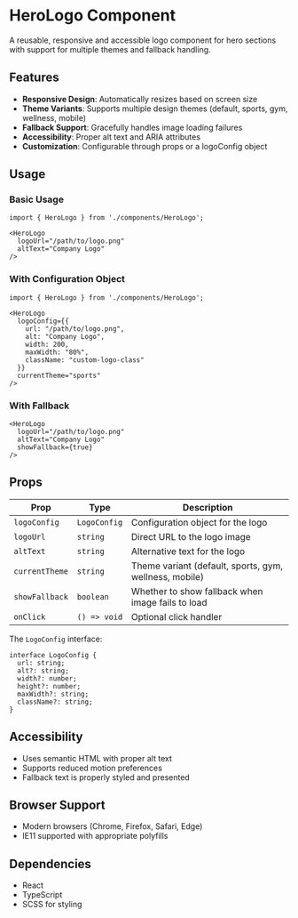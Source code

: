 # HeroLogo Component

A reusable, responsive and accessible logo component for hero sections with support for multiple themes and fallback handling.

## Features

- **Responsive Design**: Automatically resizes based on screen size
- **Theme Variants**: Supports multiple design themes (default, sports, gym, wellness, mobile)
- **Fallback Support**: Gracefully handles image loading failures
- **Accessibility**: Proper alt text and ARIA attributes
- **Customization**: Configurable through props or a logoConfig object

## Usage

### Basic Usage

```tsx
import { HeroLogo } from './components/HeroLogo';

<HeroLogo 
  logoUrl="/path/to/logo.png" 
  altText="Company Logo" 
/>
```

### With Configuration Object

```tsx
import { HeroLogo } from './components/HeroLogo';

<HeroLogo 
  logoConfig={{
    url: "/path/to/logo.png",
    alt: "Company Logo",
    width: 200,
    maxWidth: "80%",
    className: "custom-logo-class"
  }}
  currentTheme="sports"
/>
```

### With Fallback

```tsx
<HeroLogo 
  logoUrl="/path/to/logo.png" 
  altText="Company Logo"
  showFallback={true}
/>
```

## Props

| Prop | Type | Description |
|------|------|-------------|
| `logoConfig` | `LogoConfig` | Configuration object for the logo |
| `logoUrl` | `string` | Direct URL to the logo image |
| `altText` | `string` | Alternative text for the logo |
| `currentTheme` | `string` | Theme variant (default, sports, gym, wellness, mobile) |
| `showFallback` | `boolean` | Whether to show fallback when image fails to load |
| `onClick` | `() => void` | Optional click handler |

The `LogoConfig` interface:

```tsx
interface LogoConfig {
  url: string;
  alt?: string;
  width?: number;
  height?: number;
  maxWidth?: string;
  className?: string;
}
```

## Accessibility

- Uses semantic HTML with proper alt text
- Supports reduced motion preferences
- Fallback text is properly styled and presented

## Browser Support

- Modern browsers (Chrome, Firefox, Safari, Edge)
- IE11 supported with appropriate polyfills

## Dependencies

- React
- TypeScript
- SCSS for styling 
